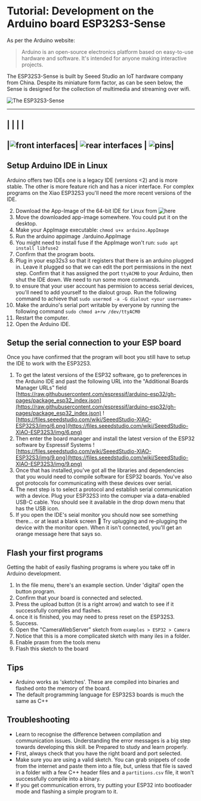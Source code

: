 # Tutorial: Development on the Arduino board ESP32S3-Sense


As per the Arduino website:
> Arduino is an open-source electronics platform based on easy-to-use hardware and software. It's intended for anyone making interactive projects.

The ESP32S3-Sense is built by Seeed Studio an IoT hardware company from China. Despite its miniature form factor, as can be seen below, the Sense is designed for the collection of multimedia and streaming over wifi. 

![The ESP32S3-Sense](https://files.seeedstudio.com/wiki/SeeedStudio-XIAO-ESP32S3/img/xiaoesp32s3sense.jpg)

---------
| | | |
---------
|![front interfaces](https://files.seeedstudio.com/wiki/SeeedStudio-XIAO-ESP32S3/img/front-indication.png)| ![rear interfaces](https://files.seeedstudio.com/wiki/SeeedStudio-XIAO-ESP32S3/img/back-indication.png) | ![pins](https://files.seeedstudio.com/wiki/SeeedStudio-XIAO-ESP32S3/img/2.jpg)|
---------

## Setup Arduino IDE in Linux

Arduino offers two IDEs one is a legacy IDE (versions <2) and is more stable. The other is more feature rich and has a nicer interface. For complex programs on the Xiao ESP32S3 you'll need the more recent versions of the IDE.

 2. Download the App-Image of the 64-bit IDE for Linux from ![here](https://www.arduino.cc/en/software)
 3. Move the downloaded app-image somewhere. You could put it on the desktop.
 4. Make your AppImage executable: `chmod u+x arduino.AppImage`
 5. Run the arduino appimage ./arduino.AppImage
 6. You might need to install fuse if the AppImage won't run: `sudo apt install libfuse2`
 7. Confirm that the program boots.
 8. Plug in your esp32s3 so that it registers that there is an arduino plugged in. Leave it plugged so that we can edit the port permissions in the next step. Confirm that it has assigned the port `ttyACM0` to your Arduino, then shut the IDE down. We need to run some more commands.
 9. to ensure that your user account has permision to access serial devices, you'll need to add yourself to the dialout group. Run the following command to achieve that `sudo usermod -a -G dialout <your username>`
 10. Make the arduino's serial port writable by everyone by running the following command `sudo chmod a+rw /dev/ttyACM0`
 11. Restart the computer.
 12. Open the Arduino IDE.


## Setup the serial connection to your ESP board

Once you have confirmed that the program will boot you still have to setup the IDE to work with the ESP32S3.

 1. To get the latest versions of the ESP32 software, go to preferences in the Arduino IDE and past the following URL into the "Additional Boards Manager URLs" field [https://raw.githubusercontent.com/espressif/arduino-esp32/gh-pages/package_esp32_index.json](https://raw.githubusercontent.com/espressif/arduino-esp32/gh-pages/package_esp32_index.json) ![https://files.seeedstudio.com/wiki/SeeedStudio-XIAO-ESP32S3/img/6.png](https://files.seeedstudio.com/wiki/SeeedStudio-XIAO-ESP32S3/img/6.png)
 3. Then enter the board manager and install the latest version of the ESP32 software by Espressif Systems ![https://files.seeedstudio.com/wiki/SeeedStudio-XIAO-ESP32S3/img/9.png](https://files.seeedstudio.com/wiki/SeeedStudio-XIAO-ESP32S3/img/9.png)
 5. Once that has installed,you've got all the libraries and dependencies that you would need to compile software for ESP32 boards. You've also got protocols for communicating with these devices over serial.
 6. The next step is to select a protocol and establish serial communication with a device. Plug your ESP32S3 into the comuper via a data-enabled USB-C cable. You should see it available in the drop down menu that has the USB icon.
 7. If you open the IDE's seial monitor you should now see something there... or at least a blank screen 🤷 Try uplugging and re-plugging the device with the monitor open. When it isn't connected, you'll get an orange message here that says so.

## Flash your first programs
Getting the habit of easily flashing programs is where you take off in Arduino development.

 1. In the file menu, there's an example section. Under 'digital' open the button program.
 2. Confirm that your board is connected and selected.
 3. Press the upload button (it is a right arrow) and watch to see if it successfully compiles and flashes.
 4. once it is finished, you may need to press reset on the ESP32S3.
 5. Success.
 6. Open the "CameraWebServer" sketch from `examples > ESP32 > Camera`
 7. Notice that this is a more complicated sketch with many iles in a folder.
 8. Enable prasm from the tools menu
 9. Flash this sketch to the board

## Tips

 - Arduino works as 'sketches'. These are compiled into binaries and flashed onto the memory of the board.
 - The default programming language for ESP32S3 boards is much the same as C++

## Troubleshooting 

 - Learn to recognise the difference between compilation and communication issues. Understanding the error messages is a big step towards developing this skill. be Prepared to study and learn properly.
 - First, always check that you have the right board and port selected.
 - Make sure you are using a valid sketch. You can grab snippets of code from the internet and paste them into a file, but, unless that file is saved in a folder with a few C++ header files and a `partitions.csv` file, it won't successfully compile into a binary.
 - If you get communication errors, try putting your ESP32 into bootloader mode and flashing a simple program to it.
